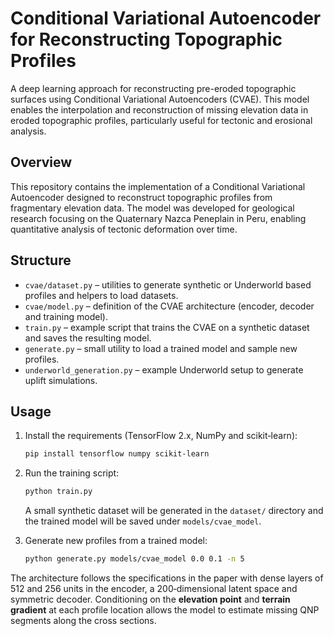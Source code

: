 # Conditional Variational Autoencoder for Reconstructing Topographic Profiles

A deep learning approach for reconstructing pre-eroded topographic surfaces using Conditional Variational Autoencoders (CVAE). This model enables the interpolation and reconstruction of missing elevation data in eroded topographic profiles, particularly useful for tectonic and erosional analysis.

## Overview

This repository contains the implementation of a Conditional Variational Autoencoder designed to reconstruct topographic profiles from fragmentary elevation data. The model was developed for geological research focusing on the Quaternary Nazca Peneplain in Peru, enabling quantitative analysis of tectonic deformation over time.

## Structure

- `cvae/dataset.py` – utilities to generate synthetic or Underworld based profiles and helpers to load datasets.
- `cvae/model.py` – definition of the CVAE architecture (encoder, decoder and training model).
- `train.py` – example script that trains the CVAE on a synthetic dataset and saves the resulting model.
- `generate.py` – small utility to load a trained model and sample new profiles.
- `underworld_generation.py` – example Underworld setup to generate uplift simulations.

## Usage

1. Install the requirements (TensorFlow 2.x, NumPy and scikit‑learn):
   ```bash
   pip install tensorflow numpy scikit-learn
   ```
2. Run the training script:
   ```bash
   python train.py
   ```
   A small synthetic dataset will be generated in the `dataset/` directory and
the trained model will be saved under `models/cvae_model`.

3. Generate new profiles from a trained model:
   ```bash
   python generate.py models/cvae_model 0.0 0.1 -n 5
   ```

The architecture follows the specifications in the paper with dense layers of
512 and 256 units in the encoder, a 200‑dimensional latent space and symmetric
decoder.  Conditioning on the **elevation point** and **terrain gradient** at
each profile location allows the model to estimate missing QNP segments along
the cross sections.

